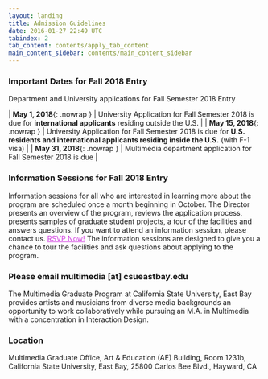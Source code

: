 ```yaml
---
layout: landing
title: Admission Guidelines
date: 2016-01-27 22:49 UTC
tabindex: 2
tab_content: contents/apply_tab_content
main_content_sidebar: contents/main_content_sidebar
---
```

### Important Dates for Fall 2018 Entry

Department and University applications for Fall Semester 2018 Entry

| **May 1, 2018**{: .nowrap } | University Application for Fall Semester 2018 is due for __international applicants__ residing outside the U.S. |
| **May 15, 2018**{: .nowrap } | University Application for Fall Semester 2018 is due for __U.S. residents and international applicants residing inside the U.S.__ (with F-1 visa) |
| **May 31, 2018**{: .nowrap } | Multimedia department application for Fall Semester 2018 is due |

### Information Sessions for Fall 2018 Entry

Information sessions for all who are interested in learning more about the program are scheduled once a month beginning in October. The Director presents an overview of the program, reviews the application process, presents samples of graduate student projects, a tour of the facilities and answers questions. If you want to attend an information session, please contact us.
<a href="https://www.eventbrite.com/e/take-a-look-around-multimedia-graduate-program-information-session-tickets-41924585564?ref=elink" target="_blank" style="color:#D23CE2">RSVP Now!</a>
The information sessions are designed to give you a chance to tour the facilities and ask questions about applying to the program.

### Please email multimedia [at] csueastbay.edu

The Multimedia Graduate Program at California State University, East Bay provides artists and musicians from diverse media backgrounds an opportunity to work collaboratively while pursuing an M.A. in Multimedia with a concentration in Interaction Design.

### Location

Multimedia Graduate Office, Art & Education (AE) Building, Room 1231b,
California State University, East Bay, 25800 Carlos Bee Blvd., Hayward, CA

